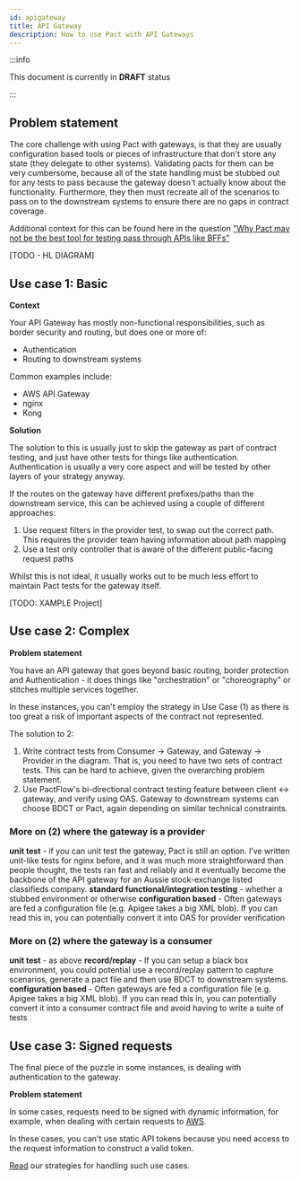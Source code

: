 ```yaml
---
id: apigateway
title: API Gateway
description: How to use Pact with API Gateways
---
```


:::info

This document is currently in **DRAFT** status

:::

## Problem statement

The core challenge with using Pact with gateways, is that they are usually configuration based tools or pieces of infrastructure that don't store any state (they delegate to other systems). Validating pacts for them can be very cumbersome, because all of the state handling must be stubbed out for any tests to pass because the gateway doesn't actually know about the functionality. Furthermore, they then must recreate all of the scenarios to pass on to the downstream systems to ensure there are no gaps in contract coverage.

Additional context for this can be found here in the question ["Why Pact may not be the best tool for testing pass through APIs like BFFs"
](https://docs.pact.io/getting_started/what_is_pact_good_for#why-pact-may-not-be-the-best-tool-for-testing-pass-through-apis-like-bffs)

[TODO - HL DIAGRAM]

## Use case 1: Basic

**Context**

Your API Gateway has mostly non-functional responsibilities, such as border security and routing, but does one or more of:

- Authentication
- Routing to downstream systems

Common examples include:

- AWS API Gateway
- nginx
- Kong

**Solution**

The solution to this is usually just to skip the gateway as part of contract testing, and just have other tests for things like authentication. Authentication is usually a very core aspect and will be tested by other layers of your strategy anyway.

If the routes on the gateway have different prefixes/paths than the downstream service, this can be achieved using a couple of different approaches:

1. Use request filters in the provider test, to swap out the correct path. This requires the provider team having information about path mapping
2. Use a test only controller that is aware of the different public-facing request paths

Whilst this is not ideal, it usually works out to be much less effort to maintain Pact tests for the gateway itself.

[TODO: XAMPLE Project]

## Use case 2: Complex

**Problem statement**

You have an API gateway that goes beyond basic routing, border protection and Authentication - it does things like "orchestration" or "choreography" or stitches multiple services together.

In these instances, you can't employ the strategy in Use Case (1) as there is too great a risk of important aspects of the contract not represented.

The solution to 2:

1. Write contract tests from Consumer -> Gateway, and Gateway -> Provider in the diagram. That is, you need to have two sets of contract tests. This can be hard to achieve, given the overarching problem statement.
2. Use PactFlow's bi-directional contract testing feature between client <-> gateway, and verify using OAS. Gateway to downstream systems can choose BDCT or Pact, again depending on similar technical constraints.

### More on (2) where the gateway is a provider

**unit test** - if you can unit test the gateway, Pact is still an option. I’ve written unit-like tests for nginx before, and it was much more straightforward than people thought, the tests ran fast and reliably and it eventually become the backbone of the API gateway for an Aussie stock-exchange listed classifieds company.
**standard functional/integration testing** - whether a stubbed environment or otherwise
**configuration based** - Often gateways are fed a configuration file (e.g. Apigee takes a big XML blob). If you can read this in, you can potentially convert it into OAS for provider verification

### More on (2) where the gateway is a consumer

**unit test** - as above
**record/replay** - If you can setup a black box environment, you could potential use a record/replay pattern to capture scenarios, generate a pact file and then use BDCT to downstream systems.
**configuration based** - Often gateways are fed a configuration file (e.g. Apigee takes a big XML blob). If you can read this in, you can potentially convert it into a consumer contract file and avoid having to write a suite of tests

## Use case 3: Signed requests

The final piece of the puzzle in some instances, is dealing with authentication to the gateway.

**Problem statement**

In some cases, requests need to be signed with dynamic information, for example, when dealing with certain requests to [AWS](https://docs.aws.amazon.com/general/latest/gr/signing_aws_api_requests.html).

In these cases, you can't use static API tokens because you need access to the request information to construct a valid token.

[Read](https://docs.pact.io/provider/handling_auth) our strategies for handling such use cases.
